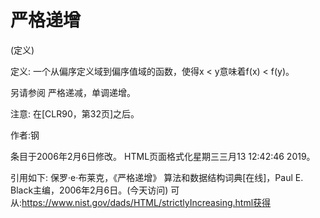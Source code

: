# 严格递增


(定义)



定义:
一个从偏序定义域到偏序值域的函数，使得x < y意味着f(x) < f(y)。



另请参阅
严格递减，单调递增。



注意:
在[CLR90，第32页]之后。


作者:钢







条目于2006年2月6日修改。
HTML页面格式化星期三三月13 12:42:46 2019。



引用如下:
保罗·e·布莱克，《严格递增》
算法和数据结构词典[在线]，Paul E. Black主编，2006年2月6日。(今天访问)
可从:https://www.nist.gov/dads/HTML/strictlyIncreasing.html获得
